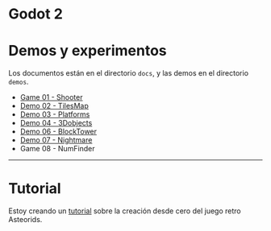 
# Godot 2

# Demos y experimentos

Los documentos están en el directorio `docs`, y las demos en el directorio `demos`.

* [Game 01 - Shooter](./docs/01-shooter/README.md)
* [Demo 02 - TilesMap](./docs/02-tilesmap/README.md)
* [Demo 03 - Platforms](./docs/03-platforms/README.md)
* [Demo 04 - 3Dobjects](./docs/04-3Dobjects/README.md)
* [Demo 06 - BlockTower](./docs/06-block-tower/README.md)
* [Demo 07 - Nightmare](.demos/07-nightmare/docs)
* Game 08 - NumFinder

---

# Tutorial

Estoy creando un [tutorial](./tutorial/README.md) sobre la creación desde cero
del juego retro Asteorids.
